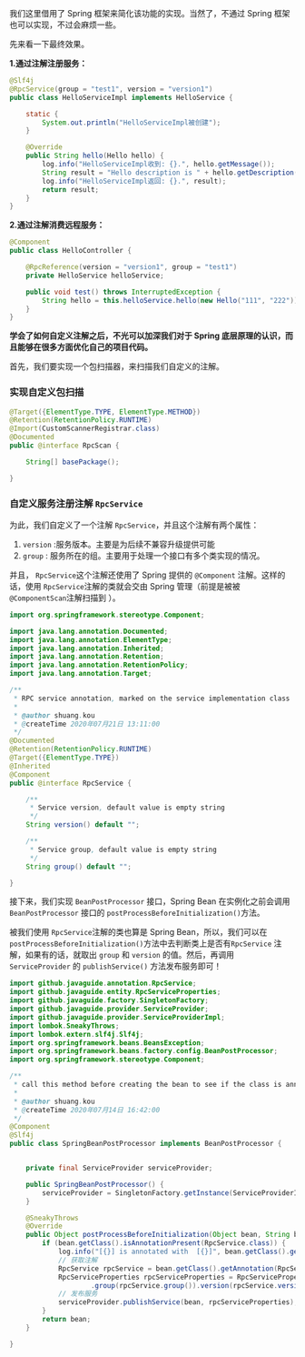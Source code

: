 我们这里借用了 Spring 框架来简化该功能的实现。当然了，不通过 Spring 框架也可以实现，不过会麻烦一些。

先来看一下最终效果。

**1.通过注解注册服务：**

```java
@Slf4j
@RpcService(group = "test1", version = "version1")
public class HelloServiceImpl implements HelloService {

    static {
        System.out.println("HelloServiceImpl被创建");
    }

    @Override
    public String hello(Hello hello) {
        log.info("HelloServiceImpl收到: {}.", hello.getMessage());
        String result = "Hello description is " + hello.getDescription();
        log.info("HelloServiceImpl返回: {}.", result);
        return result;
    }
}

```

**2.通过注解消费远程服务：**

```java
@Component
public class HelloController {

    @RpcReference(version = "version1", group = "test1")
    private HelloService helloService;

    public void test() throws InterruptedException {
        String hello = this.helloService.hello(new Hello("111", "222"));
    }
}
```

**学会了如何自定义注解之后，不光可以加深我们对于 Spring 底层原理的认识，而且能够在很多方面优化自己的项目代码。**

首先，我们要实现一个包扫描器，来扫描我们自定义的注解。

### 实现自定义包扫描

```java
@Target({ElementType.TYPE, ElementType.METHOD})
@Retention(RetentionPolicy.RUNTIME)
@Import(CustomScannerRegistrar.class)
@Documented
public @interface RpcScan {

    String[] basePackage();

}

```



### 自定义服务注册注解 `RpcService`

为此，我们自定义了一个注解 `RpcService`，并且这个注解有两个属性：

1. `version` :服务版本。主要是为后续不兼容升级提供可能
2. `group` : 服务所在的组。主要用于处理一个接口有多个类实现的情况。

并且， `RpcService`这个注解还使用了 Spring 提供的 `@Component` 注解。这样的话，使用 `RpcService`注解的类就会交由 Spring 管理（前提是被被`@ComponentScan`注解扫描到 ）。

```java
import org.springframework.stereotype.Component;

import java.lang.annotation.Documented;
import java.lang.annotation.ElementType;
import java.lang.annotation.Inherited;
import java.lang.annotation.Retention;
import java.lang.annotation.RetentionPolicy;
import java.lang.annotation.Target;

/**
 * RPC service annotation, marked on the service implementation class
 *
 * @author shuang.kou
 * @createTime 2020年07月21日 13:11:00
 */
@Documented
@Retention(RetentionPolicy.RUNTIME)
@Target({ElementType.TYPE})
@Inherited
@Component
public @interface RpcService {

    /**
     * Service version, default value is empty string
     */
    String version() default "";

    /**
     * Service group, default value is empty string
     */
    String group() default "";

}
```

接下来，我们实现 `BeanPostProcessor` 接口，Spring Bean 在实例化之前会调用 `BeanPostProcessor` 接口的 `postProcessBeforeInitialization()`方法。

被我们使用 `RpcService`注解的类也算是 Spring Bean，所以，我们可以在`postProcessBeforeInitialization()`方法中去判断类上是否有`RpcService` 注解，如果有的话，就取出 `group` 和 `version` 的值。然后，再调用 `ServiceProvider` 的 `publishService()` 方法发布服务即可！

```java
import github.javaguide.annotation.RpcService;
import github.javaguide.entity.RpcServiceProperties;
import github.javaguide.factory.SingletonFactory;
import github.javaguide.provider.ServiceProvider;
import github.javaguide.provider.ServiceProviderImpl;
import lombok.SneakyThrows;
import lombok.extern.slf4j.Slf4j;
import org.springframework.beans.BeansException;
import org.springframework.beans.factory.config.BeanPostProcessor;
import org.springframework.stereotype.Component;

/**
 * call this method before creating the bean to see if the class is annotated
 *
 * @author shuang.kou
 * @createTime 2020年07月14日 16:42:00
 */
@Component
@Slf4j
public class SpringBeanPostProcessor implements BeanPostProcessor {


    private final ServiceProvider serviceProvider;

    public SpringBeanPostProcessor() {
        serviceProvider = SingletonFactory.getInstance(ServiceProviderImpl.class);
    }

    @SneakyThrows
    @Override
    public Object postProcessBeforeInitialization(Object bean, String beanName) throws BeansException {
        if (bean.getClass().isAnnotationPresent(RpcService.class)) {
            log.info("[{}] is annotated with  [{}]", bean.getClass().getName(), RpcService.class.getCanonicalName());
            // 获取注解
            RpcService rpcService = bean.getClass().getAnnotation(RpcService.class);
            RpcServiceProperties rpcServiceProperties = RpcServiceProperties.builder()
                    .group(rpcService.group()).version(rpcService.version()).build();
            // 发布服务
            serviceProvider.publishService(bean, rpcServiceProperties);
        }
        return bean;
    }

}

```

